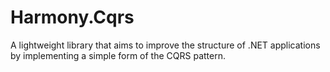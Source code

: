 # Harmony.Cqrs

A lightweight library that aims to improve the structure of .NET applications by implementing a simple form of the CQRS pattern.